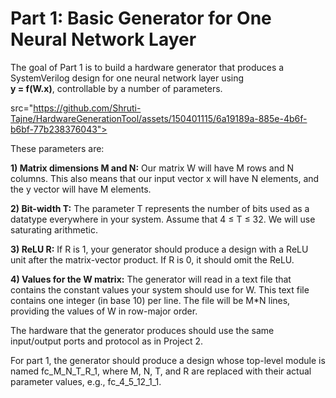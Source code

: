 <h1>Part 1: Basic Generator for One Neural Network Layer</h1>

The goal of Part 1 is to build a hardware generator that produces a SystemVerilog design for one neural network layer using<br/> **y = f(W.x)**, controllable by a number of parameters.

src="https://github.com/Shruti-Tajne/HardwareGenerationTool/assets/150401115/6a19189a-885e-4b6f-b6bf-77b238376043">

These parameters are:

**1) Matrix dimensions M and N:**
Our matrix W will have M rows and N columns. This also means that our input vector x will have N elements, and the y vector will have M elements.

**2) Bit-width T:**
The parameter T represents the number of bits used as a datatype everywhere in your system. Assume that 4 ≤ T ≤ 32. We will use saturating arithmetic.

**3) ReLU R:**
If R is 1, your generator should produce a design with a ReLU unit after the matrix-vector product. If R is 0, it should omit the ReLU.

**4) Values for the W matrix:**
The generator will read in a text file that contains the constant values your system should use for W. This text file contains one integer (in base 10) per line. The file will be M*N lines, providing the values of W in row-major order.

The hardware that the generator produces should use the same input/output ports and protocol as in Project 2.

For part 1, the generator should produce a design whose top-level module is named fc_M_N_T_R_1, where M, N, T, and R are replaced with their actual parameter values, e.g., fc_4_5_12_1_1.
